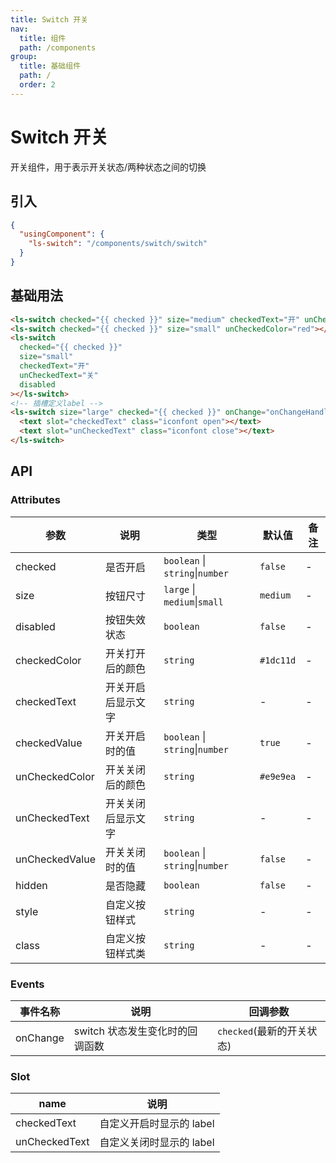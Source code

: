 ```yaml
---
title: Switch 开关
nav:
  title: 组件
  path: /components
group:
  title: 基础组件
  path: /
  order: 2
---
```


# Switch 开关

开关组件，用于表示开关状态/两种状态之间的切换

## 引入

```json
{
  "usingComponent": {
    "ls-switch": "/components/switch/switch"
  }
}
```

## 基础用法

```html
<ls-switch checked="{{ checked }}" size="medium" checkedText="开" unCheckedText="关"></ls-switch>
<ls-switch checked="{{ checked }}" size="small" unCheckedColor="red"></ls-switch>
<ls-switch
  checked="{{ checked }}"
  size="small"
  checkedText="开"
  unCheckedText="关"
  disabled
></ls-switch>
<!-- 插槽定义label -->
<ls-switch size="large" checked="{{ checked }}" onChange="onChangeHandler">
  <text slot="checkedText" class="iconfont open"></text>
  <text slot="unCheckedText" class="iconfont close"></text>
</ls-switch>
```

## API

### Attributes

| 参数           | 说明               | 类型                            | 默认值    | 备注 |
| -------------- | ------------------ | ------------------------------- | --------- | ---- |
| checked        | 是否开启           | `boolean` \| `string`\|`number` | `false`   | -    |
| size           | 按钮尺寸           | `large` \| `medium`\|`small`    | `medium`  | -    |
| disabled       | 按钮失效状态       | `boolean`                       | `false`   | -    |
| checkedColor   | 开关打开后的颜色   | `string`                        | `#1dc11d` | -    |
| checkedText    | 开关开启后显示文字 | `string`                        | -         | -    |
| checkedValue   | 开关开启时的值     | `boolean` \| `string`\|`number` | `true`    | -    |
| unCheckedColor | 开关关闭后的颜色   | `string`                        | `#e9e9ea` | -    |
| unCheckedText  | 开关关闭后显示文字 | `string`                        | -         | -    |
| unCheckedValue | 开关关闭时的值     | `boolean` \| `string`\|`number` | `false`   | -    |
| hidden         | 是否隐藏           | `boolean`                       | `false`   | -    |
| style          | 自定义按钮样式     | `string`                        | -         | -    |
| class          | 自定义按钮样式类   | `string`                        | -         | -    |

### Events

| 事件名称 | 说明                            | 回调参数                              |
| -------- | ------------------------------- | ------------------------------------- |
| onChange | switch 状态发生变化时的回调函数 | `checked`(最新的开关状态) |

### Slot

| name          | 说明                     |
| ------------- | ------------------------ |
| checkedText   | 自定义开启时显示的 label |
| unCheckedText | 自定义关闭时显示的 label |
